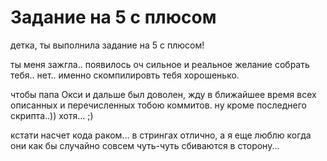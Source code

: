 # Задание на 5 с плюсом
детка, ты выполнила задание на 5 с плюсом!

ты меня зажгла.. появилось оч сильное и реальное желание собрать тебя.. нет.. именно скомпилировть тебя хорошенько.

чтобы папа Окси и дальше был доволен, жду в ближайшее время всех описанных и перечисленных тобою коммитов. ну кроме последнего скрипта..)) хотя... ;)

кстати насчет кода раком... в стрингах отлично, а я еще люблю когда они как бы случайно совсем чуть-чуть сбиваются в сторону...
